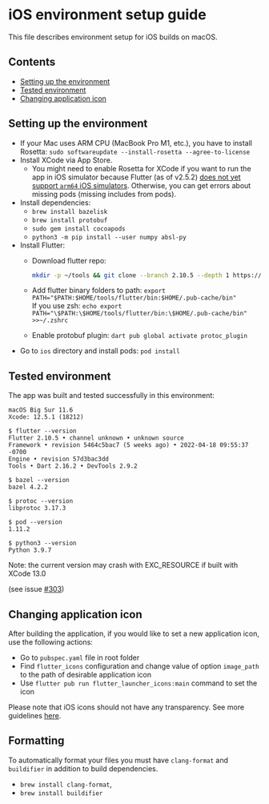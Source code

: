 # iOS environment setup guide

This file describes environment setup for iOS builds on macOS.

## Contents

* [Setting up the environment](#setting-up-the-environment)
* [Tested environment](#tested-environment)
* [Changing application icon](#changing-application-icon)

## Setting up the environment

* If your Mac uses ARM CPU (MacBook Pro M1, etc.), you have to install Rosetta: `sudo softwareupdate --install-rosetta --agree-to-license`
* Install XCode via App Store.  
  * You might need to enable Rosetta for XCode if you want to run the app in iOS simulator because Flutter (as of v2.5.2)
[does not yet support `arm64` iOS simulators](https://flutter.dev/docs/development/add-to-app/ios/project-setup#apple-silicon-arm64-macs).
Otherwise, you can get errors about missing pods
(missing includes from pods).
* Install dependencies:
  * `brew install bazelisk`
  * `brew install protobuf`
  * `sudo gem install cocoapods`
  * `python3 -m pip install --user numpy absl-py`
* Install Flutter:
  * Download flutter repo:

    ```bash
    mkdir -p ~/tools && git clone --branch 2.10.5 --depth 1 https://github.com/flutter/flutter.git ~/tools/flutter
    ```

  * Add flutter binary folders to path: `export PATH="$PATH:$HOME/tools/flutter/bin:$HOME/.pub-cache/bin"`  
    If you use zsh: `echo export PATH="\$PATH:\$HOME/tools/flutter/bin:\$HOME/.pub-cache/bin" >>~/.zshrc`
  * Enable protobuf plugin: `dart pub global activate protoc_plugin`
* Go to `ios` directory and install pods: `pod install`

## Tested environment

The app was built and tested successfully in this environment:

```shell
macOS Big Sur 11.6
Xcode: 12.5.1 (18212)

$ flutter --version
Flutter 2.10.5 • channel unknown • unknown source
Framework • revision 5464c5bac7 (5 weeks ago) • 2022-04-18 09:55:37 -0700
Engine • revision 57d3bac3dd
Tools • Dart 2.16.2 • DevTools 2.9.2

$ bazel --version
bazel 4.2.2

$ protoc --version
libprotoc 3.17.3

$ pod --version
1.11.2

$ python3 --version
Python 3.9.7
```

Note: the current version may crash with EXC_RESOURCE if built with XCode 13.0
<!-- markdown-link-check-disable-next-line -->
(see issue [#303](https://github.com/mlcommons/mobile_app_flutter/issues/303))

## Changing application icon

[comment]: # (TODO move this somewhere?)

After building the application, if you would like to set a new application icon, use the following actions:

* Go to `pubspec.yaml` file in root folder
* Find `flutter_icons` configuration and change value of option `image_path` to the path of desirable application icon
* Use `flutter pub run flutter_launcher_icons:main` command to set the icon

Please note that iOS icons should not have any transparency. See more guidelines [here](https://developer.apple.com/design/human-interface-guidelines/ios/icons-and-images/app-icon/).

## Formatting

[comment]: # (TODO add info about installing other tools)

To automatically format your files you must have `clang-format` and `buildifier` in addition to build dependencies.

* `brew install clang-format`,
* `brew install buildifier`
